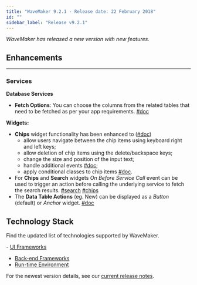 ```yaml
---
title: "WaveMaker 9.2.1 - Release date: 22 February 2018"
id: ""
sidebar_label: "Release v9.2.1"
---
```

*WaveMaker has released a new version with new features.*

## Enhancements
---
### Services

**Database Services**
*   **Fetch Options**: You can choose the columns from the related tables that need to be fetched as per your app requirements. [#doc](/learn/app-development/services/database-services/working-database-schema/#fetch-options)

**Widgets:**

*   **Chips** widget functionality has been enhanced to ([#doc](/learn/app-development/widgets/form-widgets/chips/))
    *   allow users navigate between the chip items using keyboard right and left keys;
    *   allow deletion of chip items using the delete/backspace keys;
    *   change the size and position of the input text;
    *   handle additional events [#doc](/learn/app-development/widgets/form-widgets/chips/#events);
    *   apply conditional classes to chip items [#doc](/learn/app-development/widgets/form-widgets/chips/#ex3).
*   For **Chips** and **Search** widgets _On Before Service Call_ event can be used to trigger an action before calling the underlying service to fetch the search results. [#search](/learn/app-development/widgets/basic/search/#events) [#chips](/learn/app-development/widgets/form-widgets/chips/#events)
*   The **Data Table Actions** (eg. New) can be displayed as a _Button_ (default) or _Anchor_ widget. [#doc](/learn/app-development/widgets/datalive/datatable/actions/#table-actions)

## Technology Stack

Find the updated list of technologies supported by WaveMaker. 

- [UI Frameworks](/learn/wavemaker-release-notes/v9-2-0#ui-frameworks)
- [Back-end Frameworks](/learn/wavemaker-release-notes/v9-2-0#back-end-frameworks)
- [Run-time Environment](/learn/wavemaker-release-notes/v9-2-0#run-time-environment)

For the newest version details, see our [current release notes](/learn/wavemaker-release-notes).   
